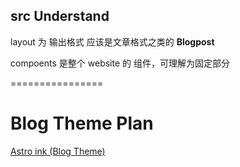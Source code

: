 ## src Understand

layout 为 输出格式 应该是文章格式之类的 **Blogpost**

compoents 是整个 website 的 组件，可理解为固定部分

================

# Blog Theme Plan

[Astro ink (Blog Theme)](https://github.com/one-aalam/astro-ink)

